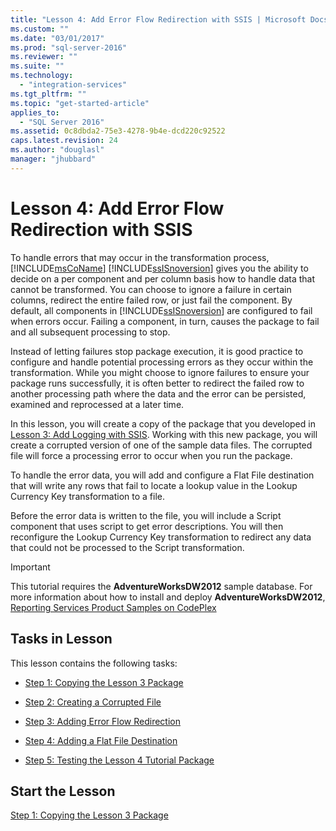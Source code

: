 ```yaml
---
title: "Lesson 4: Add Error Flow Redirection with SSIS | Microsoft Docs"
ms.custom: ""
ms.date: "03/01/2017"
ms.prod: "sql-server-2016"
ms.reviewer: ""
ms.suite: ""
ms.technology: 
  - "integration-services"
ms.tgt_pltfrm: ""
ms.topic: "get-started-article"
applies_to: 
  - "SQL Server 2016"
ms.assetid: 0c8dbda2-75e3-4278-9b4e-dcd220c92522
caps.latest.revision: 24
ms.author: "douglasl"
manager: "jhubbard"
---
```

# Lesson 4: Add Error Flow Redirection with SSIS
To handle errors that may occur in the transformation process, [!INCLUDE[msCoName](../../advanced-analytics/r-services/tutorials/includes/msconame-md.md)] [!INCLUDE[ssISnoversion](../../advanced-analytics/r-services/includes/ssisnoversion-md.md)] gives you the ability to decide on a per component and per column basis how to handle data that cannot be transformed. You can choose to ignore a failure in certain columns, redirect the entire failed row, or just fail the component. By default, all components in [!INCLUDE[ssISnoversion](../../advanced-analytics/r-services/includes/ssisnoversion-md.md)] are configured to fail when errors occur. Failing a component, in turn, causes the package to fail and all subsequent processing to stop.  
  
Instead of letting failures stop package execution, it is good practice to configure and handle potential processing errors as they occur within the transformation. While you might choose to ignore failures to ensure your package runs successfully, it is often better to redirect the failed row to another processing path where the data and the error can be persisted, examined and reprocessed at a later time.  
  
In this lesson, you will create a copy of the package that you developed in [Lesson 3: Add Logging with SSIS](../../integration-services/tutorials/lesson-3-add-logging-with-ssis.md). Working with this new package, you will create a corrupted version of one of the sample data files. The corrupted file will force a processing error to occur when you run the package.  
  
To handle the error data, you will add and configure a Flat File destination that will write any rows that fail to locate a lookup value in the Lookup Currency Key transformation to a file.  
  
Before the error data is written to the file, you will include a Script component that uses script to get error descriptions. You will then reconfigure the Lookup Currency Key transformation to redirect any data that could not be processed to the Script transformation.  
  
> [!IMPORTANT]  
> This tutorial requires the **AdventureWorksDW2012** sample database. For more information about how to install and deploy **AdventureWorksDW2012**, [Reporting Services Product Samples on CodePlex](http://go.microsoft.com/fwlink/p/?LinkID=526910)  
  
## Tasks in Lesson  
This lesson contains the following tasks:  
  
-   [Step 1: Copying the Lesson 3 Package](../../integration-services/tutorials/lesson-4-1-copying-the-lesson-3-package.md)  
  
-   [Step 2: Creating a Corrupted File](../../integration-services/tutorials/lesson-4-2-creating-a-corrupted-file.md)  
  
-   [Step 3: Adding Error Flow Redirection](../../integration-services/tutorials/lesson-4-3-adding-error-flow-redirection.md)  
  
-   [Step 4: Adding a Flat File Destination](../../integration-services/tutorials/lesson-4-4-adding-a-flat-file-destination.md)  
  
-   [Step 5: Testing the Lesson 4 Tutorial Package](../../integration-services/tutorials/lesson-4-5-testing-the-lesson-4-tutorial-package.md)  
  
## Start the Lesson  
[Step 1: Copying the Lesson 3 Package](../../integration-services/tutorials/lesson-4-1-copying-the-lesson-3-package.md)  
  
  
  
